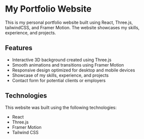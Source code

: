 # My Portfolio Website

This is my personal portfolio website built using React, Three.js, tailwindCSS, and Framer Motion. The website showcases my skills, experience, and projects.

## Features
- Interactive 3D background created using Three.js
- Smooth animations and transitions using Framer Motion
- Responsive design optimized for desktop and mobile devices
- Showcase of my skills, experience, and projects
- Contact form for potential clients or employers

## Technologies
This website was built using the following technologies:
- React
- Three.js
- Framer Motion
- Tailwind CSS
